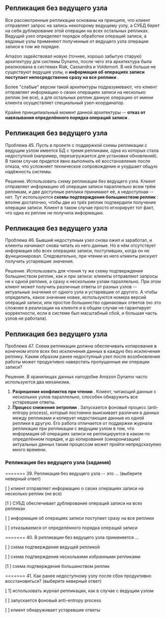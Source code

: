 ## Репликация без ведущего узла

Все рассмотренные репликации основаны на принципе, что клиент отправляет запрос на запись некоторому ведущему узлу, а СУБД берет на себя дублирование этой операции на всех остальных репликах. Ведущий узел определяет порядок обработки операций записи, а ведомые узлы применяют полученные от ведущего узла операции записи в том же порядке.

Amazon задействовал новую (точнее, хорошо забытую старую) архитектуру для системы Dynamo, после чего эта архитектура была реализована в системах Riak, Cassandra и Voldemort. В ней больше не существуют ведущие узлы, и  **информация об операциях записи поступает непосредственно сразу на все реплики** .

Более "слабые" версии такой архитектуры подразумевают, что клиент отправляет информацию о своих операциях записи на несколько реплик (не все), а для остальных реплик данную операцию от имени клиента осуществляет специальный узел-координатор.

Крайне принципиальный момент данной архитектуры --  **отказ от навязывания определённого порядка операций записи** .

## Репликация без ведущего узла

Проблема 45. Пусть в проекте с поддержкой схемы репликации с ведущим узлом имеется БД с тремя репликами, одна из которых стала недоступной (например, перезагружается для установки обновлений). В таком случае придется явно выполнить её восстановление после отказа, что усложняет техническое сопровождение и ухудшает общую надёжность системы.

Решение. Использовать схему репликации без ведущего узла. Клиент отправляет информацию об операции записи параллельно всем трём репликам, и две доступные реплики принимают её, а недоступная -- нет. Тут используются  **схемы подтверждения большинством реплик** : вполне достаточно, чтобы две из трёх реплик подтвердили получение операции записи. Клиент в таком случае просто игнорирует тот факт, что одна из реплик не получила информацию.

## Репликация без ведущего узла

Проблема 46. Бывший недоступным узел снова ожил и заработал, и клиенты начинают снова читать из него данные. Но в нём отсутствует информация обо всех операциях записи, поступивших, когда он не функционировал. Следовательно, при чтении из него клиенты рискуют получить устаревшие значения.

Решение. Использовать для чтения ту же схему подтверждения большинством реплик, как и при записи: клиенты отправляют запросы не к одной реплике, а сразу к нескольким узлам параллельно. При этом клиент может получить различные ответы от разных узлов -- актуальные значения от одного узла и устаревшие от другого. А чтобы определить, какое значение новее, используются номера версий операций записи, или простое большинство одинаковых ответов (но это сложнее в реализации на клиенте и в общем случае не гарантирует корректности, если в системе был масштабный сбой, и большая часть узлов не работала).

## Репликация без ведущего узла

Проблема 47. Схема репликации должна обеспечивать копирование в конечном итоге всех без исключения данных в каждую без исключения реплику. Каким образом ранее недоступный узел после возобновления работы может продуктивно наверстать пропущенные им операции записи?

Решение. В хранилищах данных наподобие Amazon Dynamo часто используются два механизма.

1) **Разрешение конфликтов при чтении** . Клиент, читающий данные с нескольких узлов параллельно, способен обнаружить все устаревшие ответы.
2) **Процесс снижения энтропии** . Запускается фоновый процесс (anti-entropy process), который постоянно выискивает различия в данных между репликами и копирует недостающие данные из одной реплики в другую. Его работа отличается от поддержки журнала репликации при репликации с ведущим узлом в том, что информация об операциях записи не реплицируется в каком-то определённом порядке, и до копирования (синхронизации) актуальных данных таким процессом может пройти непредсказуемо много времени.

### Репликация без ведущего узла (задания)

======= 39. Репликация без ведущего узла -- это ... (выберите неверный ответ)

[ ] клиент отправляет информацию о своих операциях записи на несколько реплик (не все)

[1 ] СУБД обеспечивает дублирование операций записи на всех репликах

[ ] информация об операциях записи поступает сразу на все реплики

[ ] отказываемся от определённого порядка операций записи

======= 40. В репликации без ведущего узла применяется ...

[ ] схема подтверждения ведущей репликой

[ ] схема подтверждения несколькими избранными репликами

[1 ] схема подтверждения большинством реплик

======= 41. Как ранее недоступному узлу после сбоя продуктивно восстановиться? (выберите неверный ответ)

[ 1] использовать журнал репликации, как в случае с ведущим узлом

[ ] запускается фоновый anti-entropy process

[ ] клиент обнаруживает устаревшие ответы
